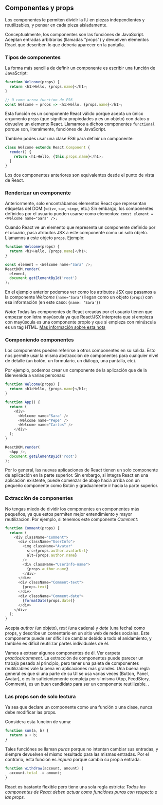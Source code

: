 ## Componentes y props

Los componentes le permiten dividir la IU en piezas independientes y reutilizables, y pensar en cada pieza aisladamente.

Conceptualmente, los componentes son las funciónes de JavaScript.
Aceptan entradas arbitrarias (llamadas "props") y devuelven elementos React que describen lo que debería aparecer en la pantalla.

### Tipos de componentes
La forma más sencilla de definir un componente es escribir una función de JavaScript:

```javascript
function Welcome(props) {
  return <h1>Hello, {props.name}</h1>;
}

// O como arrow function de ES6
const Welcome = props => <h1>Hello, {props.name}</h1>;
```

Esta función es un componente React válido porque acepta un único argumento `props` (que significa propiedades y es un objeto) con datos y devuelve un elemento React.
Llamamos a dichos componentes `functional` porque son, literalmente, funciónes de JavaScript.


También podes usar una clase ES6 para definir un componente:

```javascript
class Welcome extends React.Component {
  render() {
    return <h1>Hello, {this.props.name}</h1>;
  }
}
```

Los dos componentes anteriores son equivalentes desde el punto de vista de React.

### Renderizar un componente
Anteriormente, solo encontrábamos elementos React que representan etiquetas del DOM (`<div>`, `<a>`, `<img>`, etc.)
Sin embargo, los componentes definidos por el usuario pueden usarse como elementos: `const element = <Welcome name="Sara" />;`

Cuando React ve un elemento que representa un componente definido por el usuario, pasa atributos JSX a este componente como un solo objeto. Llamamos a este objeto `props`.
Ejemplo:
```javascript
function Welcome(props) {
  return <h1>Hello, {props.name}</h1>;
}

const element = <Welcome name="Sara" />;
ReactDOM.render(
  element,
  document.getElementById('root')
);
```

En el ejemplo anterior podemos ver como los atributos JSX que pasamos a la componente *Welcome* (`name='Sara'`) llegan como un objeto (`props`) con esa información (en este caso: `{name: 'Sara'}`)

*Nota*: Todas las componentes de React creadas por el usuario tienen que empezar con letra mayúscula ya que React/JSX interpreta que si empieza con mayúscula es una componente propio y que si empieza con minúscula es un tag HTML. [Mas información sobre esta nota](https://reactjs.org/docs/jsx-in-depth.html#user-defined-components-must-be-capitalized)

### Componiendo componentes
Los componentes pueden referirse a otros componentes en su salida.
Esto nos permite usar la misma abstracción de componentes para cualquier nivel de detalle (un botón, un formulario, un diálogo, una pantalla, etc).

Por ejemplo, podemos crear un componente de la aplicación que de la Bienvenida a varias personas:
```javascript
function Welcome(props) {
  return <h1>Hello, {props.name}</h1>;
}

function App() {
  return (
    <div>
      <Welcome name="Sara" />
      <Welcome name="Pepe" />
      <Welcome name="Carlos" />
    </div>
  );
}

ReactDOM.render(
  <App />,
  document.getElementById('root')
);
```

Por lo general, las nuevas aplicaciones de React tienen un solo componente de aplicación en la parte superior.
Sin embargo, si integra React en una aplicación existente, puede comenzar de abajo hacia arriba con un pequeño componente como Botón y gradualmente ir hacia la parte superior.

### Extracción de componentes
No tengas miedo de dividir los componentes en componentes más pequeños, ya que estos permiten mejor entendimiento y mayor reutilizacion.
Por ejemplo, si tenemos este componente *Comment*:
```javascript
function Comment(props) {
  return (
    <div className="Comment">
      <div className="UserInfo">
        <img className="Avatar"
          src={props.author.avatarUrl}
          alt={props.author.name}
        />
        <div className="UserInfo-name">
          {props.author.name}
        </div>
      </div>
      <div className="Comment-text">
        {props.text}
      </div>
      <div className="Comment-date">
        {formatDate(props.date)}
      </div>
    </div>
  );
}
```

Acepta *author* (un objeto), *text* (una cadena) y *date* (una fecha) como props, y describe un comentario en un sitio web de redes sociales.
Este componente puede ser difícil de cambiar debido a todo el anidamiento, y también es difícil reutilizar partes individuales de él.

Vamos a extraer algunos componentes de él. Ver carpeta *practice/comment*.
La extracción de componentes puede parecer un trabajo pesado al principio, pero tener una paleta de componentes reutilizables vale la pena en aplicaciones más grandes. Una buena regla general es que si una parte de su UI se usa varias veces (Button, Panel, Avatar), o es lo suficientemente compleja por sí misma (App, FeedStory, Comment), es un buen candidato para ser un componente reutilizable. .

### Las props son de solo lectura
Ya sea que declare un componente como una función o una clase, nunca debe modificar las props.

Considera esta función de suma:
```javascript
function sum(a, b) {
  return a + b;
}
```
Tales funciónes se llaman *puras* porque no intentan cambiar sus entradas, y siempre devuelven el mismo resultado para las mismas entradas.
Por el contrario, esta función es *impura* porque cambia su propia entrada:

```javascript
function withdraw(account, amount) {
  account.total -= amount;
}
```

React es bastante flexible pero tiene una sola regla estricta:
*Todos los componentes de React deben actuar como funciónes puras con respecto a las props.*
